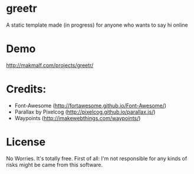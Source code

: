 # greetr
A static template made (in progress) for anyone who wants to say hi online

# Demo 
<a href="http://makmalf.com/projects/greetr/">http://makmalf.com/projects/greetr/</a>

# Credits:
- Font-Awesome (http://fortawesome.github.io/Font-Awesome/)
- Parallax by Pixelcog (http://pixelcog.github.io/parallax.js/)
- Waypoints (http://imakewebthings.com/waypoints/)

# License
No Worries. It's totally free. First of all: I'm not responsible for any kinds of risks might be came from this software. 
